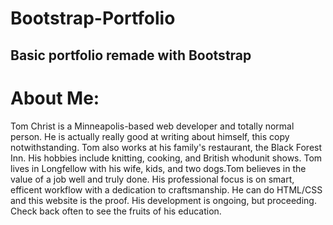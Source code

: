 # Bootstrap-Portfolio
Basic portfolio remade with Bootstrap
---
# About Me:
Tom Christ is a Minneapolis-based web developer and totally normal person. He is actually really good at writing about himself, this copy notwithstanding. Tom also works at his family's restaurant, the Black Forest Inn. His hobbies include knitting, cooking, and British whodunit shows. Tom lives in Longfellow with his wife, kids, and two dogs.Tom believes in the value of a job well and truly done. His professional focus is on smart, efficent workflow with a dedication to craftsmanship. He can do HTML/CSS and this website is the proof. His development is ongoing, but proceeding. Check back often to see the fruits of his education.